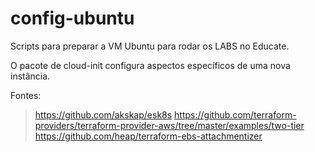 # config-ubuntu

Scripts para preparar a VM Ubuntu para rodar os LABS no Educate.

O pacote de cloud-init configura aspectos específicos de uma nova instância.

Fontes:

> https://github.com/akskap/esk8s
> https://github.com/terraform-providers/terraform-provider-aws/tree/master/examples/two-tier
> https://github.com/heap/terraform-ebs-attachmentizer
